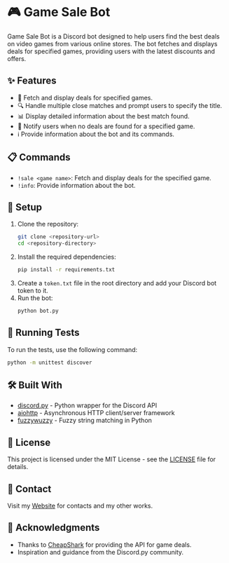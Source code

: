 # 🎮 Game Sale Bot

Game Sale Bot is a Discord bot designed to help users find the best deals on video games from various online stores. The bot fetches and displays deals for specified games, providing users with the latest discounts and offers.

## ✨ Features

- 🛒 Fetch and display deals for specified games.
- 🔍 Handle multiple close matches and prompt users to specify the title.
- 📊 Display detailed information about the best match found.
- 🚫 Notify users when no deals are found for a specified game.
- ℹ️ Provide information about the bot and its commands.

## 📋 Commands

- `!sale <game name>`: Fetch and display deals for the specified game.
- `!info`: Provide information about the bot.

## 🚀 Setup

1. Clone the repository:
    ```sh
    git clone <repository-url>
    cd <repository-directory>
    ```
2. Install the required dependencies:
    ```sh
    pip install -r requirements.txt
    ```
3. Create a `token.txt` file in the root directory and add your Discord bot token to it.
4. Run the bot:
    ```sh
    python bot.py
    ```

## 🧪 Running Tests

To run the tests, use the following command:
```sh
python -m unittest discover
```

## 🛠️ Built With

- [discord.py](https://github.com/Rapptz/discord.py) - Python wrapper for the Discord API
- [aiohttp](https://github.com/aio-libs/aiohttp) - Asynchronous HTTP client/server framework
- [fuzzywuzzy](https://github.com/seatgeek/fuzzywuzzy) - Fuzzy string matching in Python

## 📄 License

This project is licensed under the MIT License - see the [LICENSE](LICENSE) file for details.

## 📧 Contact

Visit my [Website](will-hick-cv.click) for contacts and my other works.

## 🙏 Acknowledgments

- Thanks to [CheapShark](https://www.cheapshark.com/) for providing the API for game deals.
- Inspiration and guidance from the Discord.py community.